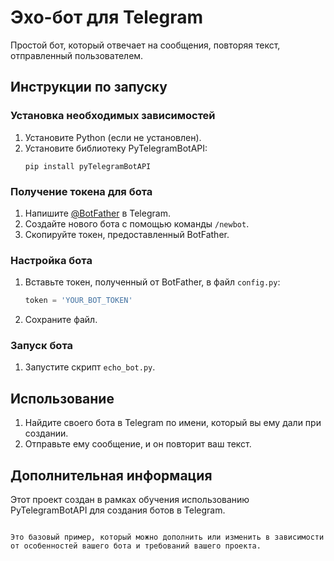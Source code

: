 # Эхо-бот для Telegram

Простой бот, который отвечает на сообщения, повторяя текст, отправленный пользователем.

## Инструкции по запуску

### Установка необходимых зависимостей

1. Установите Python (если не установлен).
2. Установите библиотеку PyTelegramBotAPI:
   ```
   pip install pyTelegramBotAPI
   ```

### Получение токена для бота

1. Напишите [@BotFather](https://t.me/botfather) в Telegram.
2. Создайте нового бота с помощью команды `/newbot`.
3. Скопируйте токен, предоставленный BotFather.

### Настройка бота

1. Вставьте токен, полученный от BotFather, в файл `config.py`:
   ```python
   token = 'YOUR_BOT_TOKEN'
   ```
2. Сохраните файл.

### Запуск бота

1. Запустите скрипт `echo_bot.py`.

## Использование

1. Найдите своего бота в Telegram по имени, который вы ему дали при создании.
2. Отправьте ему сообщение, и он повторит ваш текст.

## Дополнительная информация

Этот проект создан в рамках обучения использованию PyTelegramBotAPI для создания ботов в Telegram.
```

Это базовый пример, который можно дополнить или изменить в зависимости от особенностей вашего бота и требований вашего проекта.
